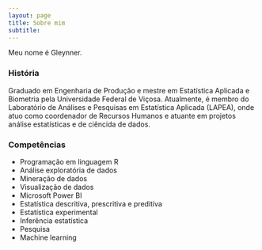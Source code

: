 ```yaml
---
layout: page
title: Sobre mim
subtitle: 
---
```


  Meu nome é Gleynner.


### História  

  Graduado em Engenharia de Produção e mestre em Estatística Aplicada e Biometria pela Universidade Federal de Viçosa. Atualmente, é membro do Laboratório de Análises e Pesquisas em Estatística Aplicada (LAPEA), onde atuo como coordenador de Recursos Humanos e atuante em projetos análise estatísticas e de ciêncida de dados. 


### Competências
- Programação em linguagem R 
- Análise exploratória de dados
- Mineração de dados
- Visualização de dados
- Microsoft Power BI
- Estatística descritiva, prescritiva e preditiva 
- Estatística experimental
- Inferência estatística
- Pesquisa
- Machine learning


